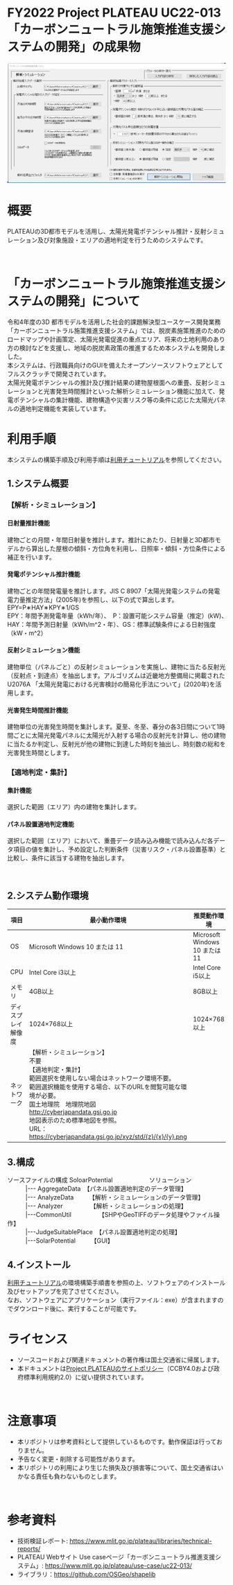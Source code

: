 # FY2022 Project PLATEAU UC22-013「カーボンニュートラル施策推進支援システムの開発」の成果物
![概要](./img/tutorial_001.png)

# 概要
PLATEAUの3D都市モデルを活用し、太陽光発電ポテンシャル推計・反射シミュレーション及び対象施設・エリアの適地判定を行うためのシステムです。

<br />

# 「カーボンニュートラル施策推進支援システムの開発」について
令和4年度の3D 都市モデルを活用した社会的課題解決型ユースケース開発業務「カーボンニュートラル施策推進支援システム」では、脱炭素施策推進のためのロードマップや計画策定、太陽光発電促進の重点エリア、将来の土地利用のあり方の検討などを支援し、地域の脱炭素政策の推進するため本システムを開発しました。  
本システムは、行政職員向けのGUIを備えたオープンソースソフトウェアとしてフルスクラッチで開発されています。  
太陽光発電ポテンシャルの推計及び推計結果の建物屋根面への重畳、反射シミュレーションと光害発生時間推計といった解析シミュレーション機能に加えて、発電ポテンシャルの集計機能、建物構造や災害リスク等の条件に応じた太陽光パネルの適地判定機能を実装しています。  

# 利用手順
本システムの構築手順及び利用手順は[利用チュートリアル](https://project-plateau.github.io/UC22-013-SolarPotential/index.html)を参照してください。

## 1.システム概要
### 【解析・シミュレーション】
#### 日射量推計機能
建物ごとの月間・年間日射量を推計します。推計にあたり、日射量と3D都市モデルから算出した屋根の傾斜・方位角を利用し、日照率・傾斜・方位条件による補正を行います。
<br />

#### 発電ポテンシャル推計機能
建物ごとの年間発電量を推計します。JIS C 8907「太陽光発電システムの発電電力量推定方法」(2005年)を参照し、以下の式で算出します。
<br />
EPY=P∗HAY∗KPY∗1/GS
<br />
EPY：年間予測発電年量（kWh/年）、　P：設置可能システム容量（推定）(kW)、　HAY：年間予測日射量（kWh/m^2・年）、GS：標準試験条件による日射強度（kW・m^2）
<br />

#### 反射シミュレーション機能
建物単位（パネルごと）の反射シミュレーションを実施し、建物に当たる反射光（反射点・到達点）を抽出します。アルゴリズムは近畿地方整備局に掲載されたU2076A 「太陽光発電における光害検討の簡易化手法について」(2020年)を活用します。
<br />

#### 光害発生時間推計機能　
建物単位の光害発生時間を集計します。夏至、冬至、春分の各3日間について1時間ごとに太陽光発電パネルに太陽光が入射する場合の反射光を計算し、他の建物に当たるか判定し、反射光が他の建物に到達した時刻を抽出し、時刻数の総和を光害発生時間とします。

### 【適地判定・集計】
#### 集計機能
選択した範囲（エリア）内の建物を集計します。<br />
#### パネル設置適地判定機能
選択した範囲（エリア）において、重畳データ読み込み機能で読み込んだ各データ項目の値を集計し、予め設定した判断条件（災害リスク・パネル設置基準）と比較し、条件に該当する建物を抽出します。


<br />

## 2.システム動作環境
| 項目               | 最小動作環境                                                                                                                                                                                                                                                                                                                                    | 推奨動作環境                   | 
| ------------------ | ----------------------------------------------------------------------------------------------------------------------------------------------------------------------------------------------------------------------------------------------------------------------------------------------------------------------------------------------- | ------------------------------ | 
| OS                 | Microsoft Windows 10 または 11                                                                                                                                                                                                                                                                                                                  | Microsoft Windows 10 または 11 | 
| CPU                | Intel Core i3以上                                                                                                                                                                                                                                                                                                                               | Intel Core i5以上              | 
| メモリ             | 4GB以上                                                                                                                                                                                                                                                                                                                                         | 8GB以上                        | 
| ディスプレイ解像度 | 1024×768以上                                                                                                                                                                                                                                                                                                                                    | 1024×768以上                   | 
| ネットワーク       | 【解析・シミュレーション】<br>不要<br>【適地判定・集計】<br>範囲選択を使用しない場合はネットワーク環境不要。<br>範囲選択機能を使用する場合、以下のURLを閲覧可能な環境が必要。<br>国土地理院　地理院地図　<br>http://cyberjapandata.gsi.go.jp<br>地図表示のため標準地図を参照。<br>URL：https://cyberjapandata.gsi.go.jp/xyz/std/{z}/{x}/{y}.png |                                | 

## 3.構成
ソースファイルの構成
SoloarPotential　　　　　　ソリューション<br />
　　　|--- AggregateData　【パネル設置適地判定のデータ管理】<br />
　　　|--- AnalyzeData　　　【解析・シミュレーションのデータ管理】<br />
　　　|--- Analyzer　　　　　【解析・シミュレーションの処理】<br />
　　　|---CommonUtil　　　　　【SHPやGeoTIFFのデータ処理やファイル操作】<br />
　　　|---JudgeSuitablePlace　【パネル設置適地判定の処理】<br />
　　　|---SolarPotential　　　【GUI】<br />


## 4.インストール
[利用チュートリアル](https://project-plateau.github.io/UC22-013-SolarPotential/index.html)の環境構築手順書を参照の上、ソフトウェアのインストール及びセットアップを完了させてください。<br>
なお、ソフトウェアにアプリケーション（実行ファイル：exe）が含まれますのでダウンロード後に、実行することが可能です。

# ライセンス

- ソースコードおよび関連ドキュメントの著作権は国土交通省に帰属します。
- 本ドキュメントは[Project PLATEAUのサイトポリシー](https://www.mlit.go.jp/plateau/site-policy/)（CCBY4.0および政府標準利用規約2.0）に従い提供されています。

<br />

# 注意事項

- 本リポジトリは参考資料として提供しているものです。動作保証は行っておりません。
- 予告なく変更・削除する可能性があります。
- 本リポジトリの利用により生じた損失及び損害等について、国土交通省はいかなる責任も負わないものとします。

<br />

# 参考資料
- 技術検証レポート: https://www.mlit.go.jp/plateau/libraries/technical-reports/
- PLATEAU Webサイト Use caseページ「カーボンニュートラル推進支援システム」: https://www.mlit.go.jp/plateau/use-case/uc22-013/
- ライブラリ：https://github.com/OSGeo/shapelib

